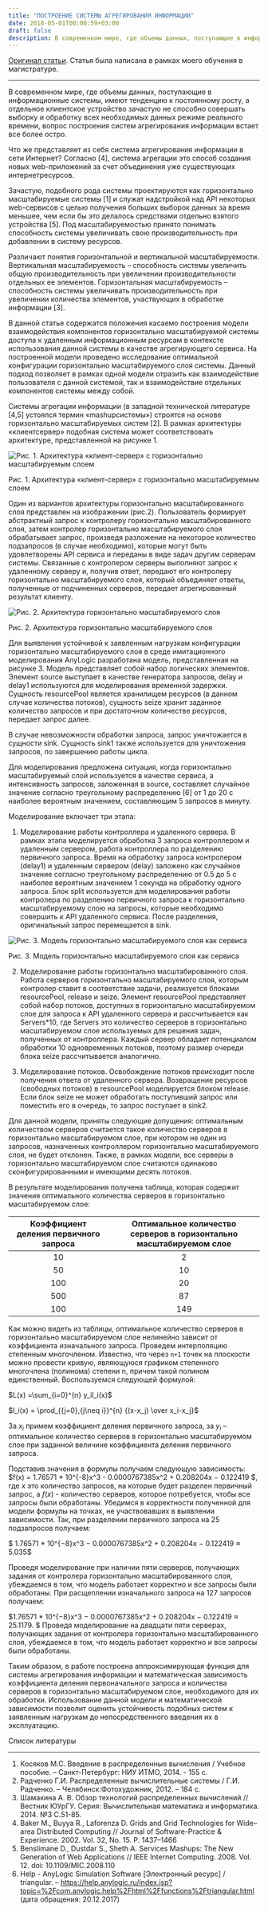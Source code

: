 ```yaml
---
title: "ПОСТРОЕНИЕ СИСТЕМЫ АГРЕГИРОВАНИЯ ИНФОРМАЦИИ"
date: 2018-05-01T00:00:59+03:00
draft: false
description: В современном мире, где объемы данных, поступающие в информационные системы, имеют тенденцию к постоянному росту, а отдельное клиентское устройство зачастую не способно совершать выборку и обработку всех необходимых данных режиме реального времени, вопрос построения систем агрегирования информации встает все более остро.
---
```



[Оригинал статьи](http://journal.tc22.ru/wp-content/uploads/2018/05/postroenie_sistemi_agregirovaniya_informacii.pdf). Статья была написана в рамках моего обучения в магистратуре.

---
В современном мире, где объемы данных, поступающие в информационные системы, имеют тенденцию к постоянному росту, а отдельное клиентское устройство зачастую не способно совершать выборку и обработку всех необходимых данных режиме реального времени, вопрос построения систем агрегирования информации встает все более остро.

Что же представляет из себя система агрегирования информации в сети Интернет? Согласно [4], система агрегации это способ создания новых web-приложений за счет объединения уже существующих интернетресурсов.

Зачастую, подобного рода системы проектируются как горизонтально масштабируемые системы [1] и служат надстройкой над API некоторых web-сервисов с целью получения больших выборок данных за время меньшее, чем если бы это делалось средствами отдельно взятого устройства [5]. Под масштабируемостью принято понимать способность системы увеличивать свою производительность при добавлении в систему ресурсов.

Различают понятия горизонтальной и вертикальной масштабируемости. Вертикальная масштабируемость – способность системы увеличить общую производительность при увеличении производительности отдельных ее элементов. Горизонтальная масштабируемость – способность системы увеличивать производительность при увеличении количества элементов, участвующих в обработке информации [3].

В данной статье содержатся положения касаемо построения модели взаимодействия компонентов горизонтально масштабируемой системы доступа к удаленным информационным ресурсам в контексте использования данной системы в качестве агрегирующего сервиса. На построенной модели проведено исследование оптимальной конфигурации горизонтально масштабируемого слоя системы. Данный подход позволяет в рамках одной модели отразить как взаимодействие пользователя с данной системой, так и взаимодействие отдельных компонентов системы между собой.

Системы агрегации информации (в западной технической литературе [4,5] устоялся термин «mashupсистемы») строятся на основе горизонтально масштабируемых систем [2]. В рамках архитектуры «клиентсервер» подобная система может соответствовать архитектуре, представленной на рисунке 1.

![Рис. 1. Архитектура «клиент-сервер» с горизонтально масштабируемым слоем](/asserts/images/agregate_1.png)

Рис. 1. Архитектура «клиент-сервер» с горизонтально масштабируемым слоем

Один из вариантов архитектуры горизонтально масштабированного слоя представлен на изображении (рис.2). Пользователь формирует абстрактный запрос к контролеру горизонтально масштабированного слоя, затем контролер горизонтально масштабируемого слоя обрабатывает запрос, произведя разложение на некоторое количество подзапросов (в случае необходимо), которые могут быть удовлетворены API сервиса и переданы в виде задач другим серверам системы. Связанные с контролером серверы выполняют запрос к удаленному серверу и, получив ответ, передают его контролеру горизонтально масштабируемого слоя, который объединяет ответы, полученные от подчиненных серверов, передает агрегированный результат клиенту. 

![Рис. 2. Архитектура горизонтально масштабируемого слоя](/asserts/images/agregate_2.png)

Рис. 2. Архитектура горизонтально масштабируемого слоя

Для выявления устойчивой к заявленным нагрузкам конфигурации горизонтально масштабируемого слоя в среде имитационного моделирования AnyLogic разработана модель, представленная на рисунке 3. Модель представляет собой набор логических элементов. Элемент source выступает в качестве генератора запросов, delay и delay1 используются для моделирования временной задержки. Сущность resourcePool является хранилищем ресурсов (в данном случае количества потоков), сущность seize хранит заданное количество запросов и при достаточном количестве ресурсов, передает запрос далее.

В случае невозможности обработки запроса, запрос уничтожается в сущности sink. Сущность sink1 также используется для уничтожения запросов, по завершению работы цикла. 

Для моделирования предложена ситуация, когда горизонтально масштабируемый слой используется в качестве сервиса, а интенсивность запросов, заложенная в source, составляет случайное значение согласно треугольному распределению [6] от 1 до 20 с наиболее вероятным значением, составляющим 5 запросов в минуту.

Моделирование включает три этапа:
1. Моделирование работы контроллера и удаленного сервера. В рамках этапа моделируется обработка 3 запроса контроллером и удаленным сервером, работа контроллера по разделению первичного запроса. Время на обработку запроса контролером (delay1) и удаленным сервером (delay) заложено как случайное значение согласно треугольному распределению от 0.5 до 5 с наиболее вероятным значением 1 секунда на обработку одного запроса. Блок split используется для моделирования работы контролера по разделению первичного запроса к горизонтально масштабируемому слою на запросы, которые необходимо совершить к API удаленного сервиса. После разделения, оригинальный запрос перемещается в sink. 

![Рис. 3. Модель горизонтально масштабируемого слоя как сервиса](/asserts/images/agregate_3.png)

Рис. 3. Модель горизонтально масштабируемого слоя как сервиса

2. Моделирование работы горизонтально масштабированного слоя. Работа серверов горизонтально
масштабируемого слоя, которым контролер ставит в соответствие задачи, реализуется блоками resourcePool, release и seize. Элемент resourcePool представляет собой набор потоков, доступных в горизонтально масштабируемом слое для запроса к API удаленного сервера и рассчитывается как Servers*10, где Servers это количество серверов в горизонтально масштабируемом слое используемых для решения задач, полученных от контроллера. Каждый сервер обладает потенциалом обработки 10 одновременных потоков, поэтому размер очереди блока seize рассчитывается аналогично.

3. Моделирование потоков. Освобождение потоков происходит после получения ответа от удаленного сервера. Возвращение ресурсов (свободных потоков) в resourcePool моделируется блоком release. Если блок seize не может обработать поступивший запрос или поместить его в очередь, то запрос поступает в sink2.

Для данной модели, приняты следующие допущения: оптимальным количеством серверов считается такое количество серверов в горизонтально масштабируемом слое, при котором не один из запросов, назначенных контроллером горизонтально масштабируемого слоя, не будет отклонен. Также, в рамках модели, все серверы в горизонтально масштабируемом слое считаются одинаково сконфигурированными и имеющими десять потоков.

В результате моделирования получена таблица, которая содержит значения оптимального количества серверов в горизонтально масштабируемом слое:

| Коэффициент деления первичного запроса | Оптимальное количество серверов в горизонтально масштабируемом слое |
| :---: |:---: |
| 10 | 2 |
| 50 | 10 |
| 100 | 20 |
| 500 | 87 |
| 100 | 149 |

Как можно видеть из таблицы, оптимальное количество серверов в горизонтально масштабируемом слое нелинейно зависит от коэффициента изначального запроса. Проведем интерполяцию степенным многочленом. Известно, что через `n+1` точек на плоскости можно провести кривую, являющуюся графиком степенного многочлена (полинома) степени n, причем такой полином единственный. Воспользуемся следующей формулой:

$L(x) =\sum_{i=0}^{n} y_il_i(x)$

$l_i(x) = \prod_{{j=0},{j\neq i}}^{n} {(x-x_j) \over x_i-x_j}$

За $x_i$ примем коэффициент деления первичного запроса, за $y_i$ – оптимальное количество серверов в горизонтально масштабируемом слое при заданной величине коэффициента деления первичного запроса. 

Подставив значения в формулы получаем следующую зависимость:
$f(x) = 1.76571 *  10^{-8}x^3 - 0.0000767385x^2 + 0.208204x − 0.122419 $, где $x$ это количество запросов, на которые будет разделен первичный запрос, а $f(x)$ - количество серверов, которое потребуется, чтобы все запросы были обработаны. Убедимся в корректности полученной для модели формулы на точках, не участвовавших в выявлении зависимости. Так, при разделении первичного запроса на 25 подзапросов получаем:

$ 1.76571 * 10^{−8}x^3 − 0.0000767385x^2 + 0.208204x − 0.122419 ≈ 5.035$

Проведя моделирование при наличии пяти серверов, получающих задания от контролера горизонтально масштабированного слоя, убеждаемся в том, что модель работает корректно и все запросы были обработаны. При расщеплении изначального запроса на 127 запросов получаем:

$1.76571 * 10^{−8}x^3 − 0.0000767385x^2 + 0.208204x − 0.122419 ≈ 25.1179. $
Проведя моделирование на двадцати пяти серверах, получающих задания от контролера горизонтально масштабированного слоя, убеждаемся в том, что модель работает корректно и все запросы были обработаны.

Таким образом, в работе построена аппроксимирующая функция для системы агрегирования информации и математическая зависимость коэффициента деления первоначального запроса и количества серверов в горизонтально масштабируемом слое, необходимого для их обработки. Использование данной модели и математической зависимости позволит оценить устойчивость подобных систем к заявленным нагрузкам до непосредственного введения их в эксплуатацию.

Список литературы

---

1. Косяков М.С. Введение в распределенные вычисления / Учебное пособие. – Санкт-Петербург: НИУ ИТМО, 2014. - 155 с.
2. Радченко Г.И. Распределенные вычислительные системы / Г.И. Радченко. – Челябинск:Фотохудожник, 2012. – 184 с.
3. Шамакина А. В. Обзор технологий распределенных вычислений // Вестник ЮУрГУ. Серия: Вычислительная математика и информатика. 2014. №3 С.51-85.
4. Baker M., Buyya R., Laforenza D. Grids and Grid Technologies for Wide–area Distributed Computing // Journal of Software-Practice & Experience. 2002. Vol. 32, No. 15. P. 1437–1466
5. Benslimane D., Dustdar S., Sheth A. Services Mashups: The New Generation of Web Applications // IEEE Internet Computing. 2008. Vol. 12. doi: 10.1109/MIC.2008.110
6. Help - AnyLogic Simulation Software [Электронный ресурс] / triangular. – https://help.anylogic.ru/index.jsp?topic=%2Fcom.anylogic.help%2Fhtml%2Ffunctions%2Ftriangular.html (дата обращения: 20.12.2017)
